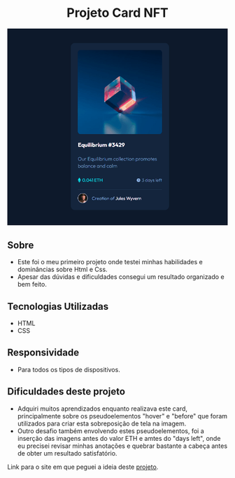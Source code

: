 <h1 align="center">Projeto Card NFT</h1>
<div align="center">
    <img src="./src/images/animacao-nft-1.gif" alt="gif de progamação " >
</div>

## Sobre
- Este foi o meu primeiro projeto onde testei minhas habilidades e dominâncias sobre Html e Css.
- Apesar das dúvidas e dificuldades consegui um resultado organizado e bem feito.

## Tecnologias Utilizadas 
- HTML 
- CSS

## Responsividade
- Para todos os tipos de dispositivos.
## Dificuldades deste projeto 
- Adquiri muitos aprendizados enquanto realizava este card, principalmente sobre os pseudoelementos "hover" e "before" que foram utilizados para criar esta sobreposição de tela na imagem.
- Outro desafio também envolvendo estes pseudoelementos, foi a inserção das imagens antes do valor ETH e amtes do "days left", onde eu precisei revisar minhas anotações e quebrar bastante a cabeça antes de obter um resultado satisfatório.

Link para o site em que peguei a ideia deste <a  target="_blank" href="https://www.frontendmentor.io/"> projeto</a>.
